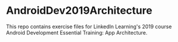 # AndroidDev2019Architecture
This repo contains exercise files for LinkedIn Learning's 2019 course Android Development Essential Training: App Architecture.
